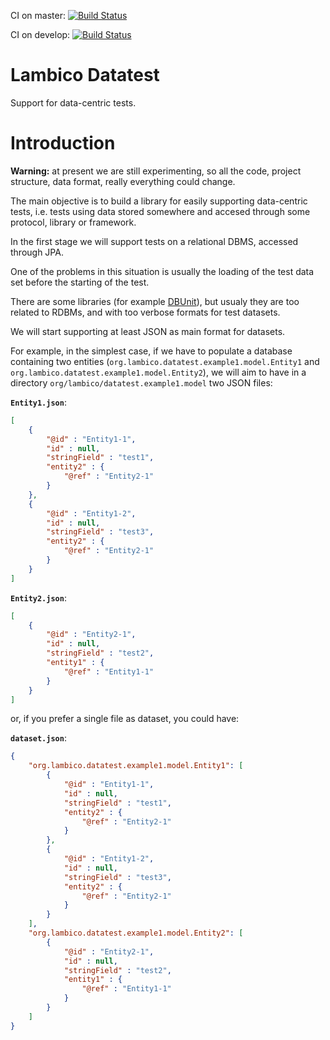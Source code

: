 CI on master: [![Build Status](https://travis-ci.com/lambico/lambico-datatest.svg?branch=master)](https://travis-ci.com/lambico/lambico-datatest)

CI on develop: [![Build Status](https://travis-ci.com/lambico/lambico-datatest.svg?branch=develop)](https://travis-ci.com/lambico/lambico-datatest)


# Lambico Datatest

Support for data-centric tests.

# Introduction

**Warning:** at present we are still experimenting, so all the code, project structure, data format, really everything could change.

The main objective is to build a library for easily supporting data-centric tests, i.e. tests using data stored somewhere and accesed through some protocol, library or framework.

In the first stage we will support tests on a relational DBMS, accessed through JPA.

One of the problems in this situation is usually the loading of the test data set before the starting of the test.

There are some libraries (for example [DBUnit](http://dbunit.sourceforge.net/)), but usualy they are too related to RDBMs, and with too verbose formats for test datasets.

We will start supporting at least JSON as main format for datasets.

For example, in the simplest case, if we have to populate a database containing two entities (`org.lambico.datatest.example1.model.Entity1` and `org.lambico.datatest.example1.model.Entity2`), we will aim to have in a directory `org/lambico/datatest.example1.model` two JSON files:

**`Entity1.json`**:
```json
[
    {
        "@id" : "Entity1-1",
        "id" : null,
        "stringField" : "test1",
        "entity2" : {
            "@ref" : "Entity2-1"
        }
    },
    {
        "@id" : "Entity1-2",
        "id" : null,
        "stringField" : "test3",
        "entity2" : {
            "@ref" : "Entity2-1"
        }
    }
]
```

**`Entity2.json`**:
```json
[
    {
        "@id" : "Entity2-1",
        "id" : null,
        "stringField" : "test2",
        "entity1" : {
            "@ref" : "Entity1-1"
        }
    }
]
```

or, if you prefer a single file as dataset, you could have:

**`dataset.json`**:
```json
{
    "org.lambico.datatest.example1.model.Entity1": [
        {
            "@id" : "Entity1-1",
            "id" : null,
            "stringField" : "test1",
            "entity2" : {
                "@ref" : "Entity2-1"
            }
        },
        {
            "@id" : "Entity1-2",
            "id" : null,
            "stringField" : "test3",
            "entity2" : {
                "@ref" : "Entity2-1"
            }
        }
    ],
    "org.lambico.datatest.example1.model.Entity2": [
        {
            "@id" : "Entity2-1",
            "id" : null,
            "stringField" : "test2",
            "entity1" : {
                "@ref" : "Entity1-1"
            }
        }
    ]
}
```
